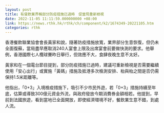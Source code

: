 ```yaml
---
layout: post
title: 有餐飲業界稱部分防疫措施已過時　促當局重新檢視
date: 2022-11-05 11:11:59.000000000 +08:00
link: https://news.rthk.hk/rthk/ch/component/k2/1674349-20221105.htm
categories: rthk
---
```


香港餐飲聯業協會會長黃家和說，隨著防疫措施放寬，業界部分生意恢復，但仍未全面復蘇，當局盡早應取消240人宴會上限及出席宴會前要做快測的要求。他舉例，香港國際七人欖球賽昨日舉行，但效應不大，食肆夜晚生意不太好。

黃家和在一個電台節目提到，部分防疫措施已過時，建議可重新檢視是否需要繼續使用「安心出行」或實施「黃碼」措施及抵港多次檢測安排、枱與枱之間是否仍需保持1.5米距離等。

他指出，「0+3」入境檢疫措施下，吸引不少市民外遊，若「0+3」措施持續至年底，估算或導致300億元資金外流，與政府發放今期消費券金額相若。他提到，早前到法國旅遊，看到當地已全面開放，即使經濟環境不好，餐飲業生意不錯，到處人流。
